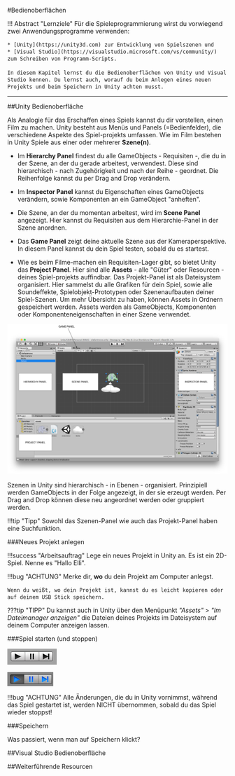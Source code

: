 #Bedienoberflächen

!!! Abstract "Lernziele"
	Für die Spieleprogrammierung wirst du vorwiegend zwei Anwendungsprogramme verwenden:

	* [Unity](https://unity3d.com) zur Entwicklung von Spielszenen und 
	* [Visual Studio](https://visualstudio.microsoft.com/vs/community/) zum Schreiben von Programm-Scripts.
	
	In diesem Kapitel lernst du die Bedienoberflächen von Unity und Visual Studio kennen. Du lernst auch, worauf du beim Anlegen eines neuen Projekts und beim Speichern in Unity achten musst. 



---

##Unity Bedienoberfläche

Als Analogie für das Erschaffen eines Spiels kannst du dir vorstellen, einen Film zu machen. Unity besteht aus Menüs und Panels (=Bedienfelder), die verschiedene Aspekte des Spiel-projekts umfassen. 
Wie im Film bestehen in Unity Spiele aus einer oder mehrerer **Szene(n)**. 

* Im **Hierarchy Panel** findest du alle GameObjects - Requisiten -, die du in der Szene, an der du gerade arbeitest, verwendest. Diese sind hierarchisch - nach Zugehörigkeit und nach der Reihe - geordnet. Die Reihenfolge kannst du per Drag and Drop verändern. 

* Im **Inspector Panel** kannst du Eigenschaften eines GameObjects verändern, sowie Komponenten an ein GameObject "anheften".

* Die Szene, an der du momentan arbeitest, wird im **Scene Panel** angezeigt. Hier kannst du Requisiten aus dem Hierarchie-Panel in der Szene anordnen. 

* Das **Game Panel** zeigt deine aktuelle Szene aus der Kameraperspektive. In diesem Panel kannst du dein Spiel testen, sobald du es startest.

* Wie es beim Filme-machen ein Requisiten-Lager gibt, so bietet Unity das **Project Panel**. Hier sind alle **Assets** - alle "Güter" oder Resourcen - deines Spiel-projekts auffindbar. Das Projekt-Panel ist als Dateisystem organisiert. Hier sammelst du alle Grafiken für dein Spiel, sowie alle Soundeffekte, Spielobjekt-Prototypen oder Szenenaufbauten deiner Spiel-Szenen. Um mehr Übersicht zu haben, können Assets in Ordnern gespeichert werden. Assets werden als GameObjects, Komponenten oder Komponenteneigenschaften in einer Szene verwendet.

![Unity User Interfacen](img/unityInterface.png)

Szenen in Unity sind hierarchisch - in Ebenen - organisiert. Prinzipiell werden GameObjects in der Folge angezeigt, in der sie erzeugt werden. Per Drag and Drop können diese neu angeordnet werden oder gruppiert werden.

!!!tip "Tipp"
    Sowohl das Szenen-Panel wie auch das Projekt-Panel haben eine Suchfunktion.


###Neues Projekt anlegen

!!!success "Arbeitsauftrag"
	Lege ein neues Projekt in Unity an. Es ist ein 2D-Spiel. Nenne es "Hallo Elli".
	
!!!bug "ACHTUNG"
    Merke dir, **wo** du dein Projekt am Computer anlegst.
		
	Wenn du weißt, wo dein Projekt ist, kannst du es leicht kopieren oder auf deinem USB Stick speichern.

???tip "TIPP"
	Du kannst auch in Unity über den Menüpunkt *"Assets"* > *"Im _Dateimanager_ anzeigen"* die Dateien deines Projekts im Dateisystem auf deinem Computer anzeigen lassen.


###Spiel starten (und stoppen)

![Stop](img/stop.png)

![Start](img/start.png)

!!!bug "ACHTUNG"
    Alle Änderungen, die du in Unity vornimmst, während das Spiel gestartet ist, werden NICHT übernommen, sobald du das Spiel wieder stoppst!

###Speichern


Was passiert, wenn man auf Speichern klickt?

##Visual Studio Bedienoberfläche

##Weiterführende Resourcen